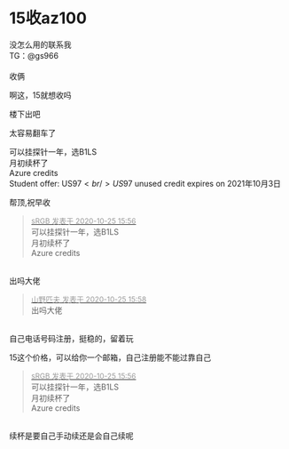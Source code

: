 # 15收az100


没怎么用的联系我<br />
TG：@gs966<br />
<br />
收俩

啊这，15就想收吗<img id="aimg_NNSDR" onclick="zoom(this, this.src, 0, 0, 0)" class="zoom" src="https://cdn.jsdelivr.net/gh/hishis/forum-master/public/images/patch.gif" onmouseover="img_onmouseoverfunc(this)" onload="thumbImg(this)" border="0" alt="" />

楼下出吧

太容易翻车了

可以挂探针一年，选B1LS<br />
月初续杯了<br />
Azure credits<br />
Student offer: US$97<br />
US$97 unused credit expires on 2021年10月3日

帮顶,祝早收

<div class="quote"><blockquote><font size="2"><a href="https://www.hostloc.com/forum.php?mod=redirect&amp;goto=findpost&amp;pid=9350182&amp;ptid=758296" target="_blank"><font color="#999999">sRGB 发表于 2020-10-25 15:56</font></a></font><br />
可以挂探针一年，选B1LS<br />
月初续杯了<br />
Azure credits</blockquote></div><br />
出吗大佬

<div class="quote"><blockquote><font size="2"><a href="https://www.hostloc.com/forum.php?mod=redirect&amp;goto=findpost&amp;pid=9350187&amp;ptid=758296" target="_blank"><font color="#999999">山野匹夫 发表于 2020-10-25 15:58</font></a></font><br />
出吗大佬</blockquote></div><br />
自己电话号码注册，挺稳的，留着玩

15这个价格，可以给你一个邮箱，自己注册能不能过靠自己

<div class="quote"><blockquote><font size="2"><a href="https://www.hostloc.com/forum.php?mod=redirect&amp;goto=findpost&amp;pid=9350182&amp;ptid=758296" target="_blank"><font color="#999999">sRGB 发表于 2020-10-25 15:56</font></a></font><br />
可以挂探针一年，选B1LS<br />
月初续杯了<br />
Azure credits</blockquote></div><br />
续杯是要自己手动续还是会自己续呢

